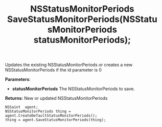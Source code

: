 ﻿---
uid: crmscript_ref_NSSaintAgent_SaveStatusMonitorPeriods
title: NSStatusMonitorPeriods SaveStatusMonitorPeriods(NSStatusMonitorPeriods statusMonitorPeriods);
intellisense: NSSaintAgent.SaveStatusMonitorPeriods
keywords: NSSaintAgent, SaveStatusMonitorPeriods
so.topic: reference
---
	  
Updates the existing NSStatusMonitorPeriods or creates a new NSStatusMonitorPeriods if the id parameter is 0
	  
**Parameters**:
 - **statusMonitorPeriods** The NSStatusMonitorPeriods to save.

**Returns:** New or updated NSStatusMonitorPeriods

```crmscript
NSSaint  agent;
NSStatusMonitorPeriods thing = agent.CreateDefaultStatusMonitorPeriods();
thing = agent.SaveStatusMonitorPeriods(thing);
```

